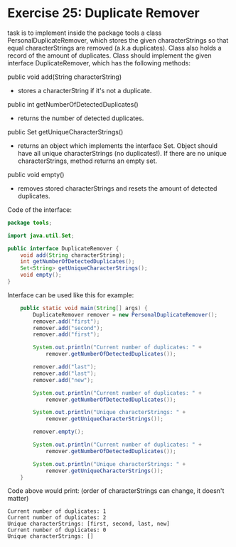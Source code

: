 # Exercise 25: Duplicate Remover
task is to implement inside the package tools a class PersonalDuplicateRemover, which stores the given characterStrings so that equal characterStrings are removed (a.k.a duplicates). Class also holds a record of the amount of duplicates. Class should implement the given interface DuplicateRemover, which has the following methods:

public void add(String characterString)   
  - stores a characterString if it's not a duplicate. 
  
public int getNumberOfDetectedDuplicates()
  - returns the number of detected duplicates. 
  
public Set<String> getUniqueCharacterStrings()
  - returns an object which implements the interface Set<String>. Object should have all unique characterStrings (no duplicates!). If there are no unique characterStrings, method returns an empty set.   

public void empty()
  - removes stored characterStrings and resets the amount of detected duplicates.   

Code of the interface:
```java
package tools;

import java.util.Set;

public interface DuplicateRemover {
    void add(String characterString);
    int getNumberOfDetectedDuplicates();
    Set<String> getUniqueCharacterStrings();
    void empty();
}
```
Interface can be used like this for example:

```java
    public static void main(String[] args) {
        DuplicateRemover remover = new PersonalDuplicateRemover();
        remover.add("first");
        remover.add("second");
        remover.add("first");

        System.out.println("Current number of duplicates: " +
            remover.getNumberOfDetectedDuplicates());

        remover.add("last");
        remover.add("last");
        remover.add("new");

        System.out.println("Current number of duplicates: " +
            remover.getNumberOfDetectedDuplicates());

        System.out.println("Unique characterStrings: " +
            remover.getUniqueCharacterStrings());

        remover.empty();

        System.out.println("Current number of duplicates: " +
            remover.getNumberOfDetectedDuplicates());

        System.out.println("Unique characterStrings: " +
            remover.getUniqueCharacterStrings());
    }
```
Code above would print: (order of characterStrings can change, it doesn't matter)
```
Current number of duplicates: 1
Current number of duplicates: 2
Unique characterStrings: [first, second, last, new]
Current number of duplicates: 0
Unique characterStrings: []
```
